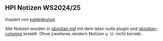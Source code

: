 ## HPI Notizen WS2024/25

Inspiert von [kalekdev/uni](https://github.com/kalekdev/uni)

Alle Notizen wurden in [obsidian.md](https://obsidian.md) mit dem latex-suite plugin und [obsidian-columns](https://github.com/tnichols217/obsidian-columns) erstellt. Ohne zweiteres rendern Notizen u. U. nicht korrekt.